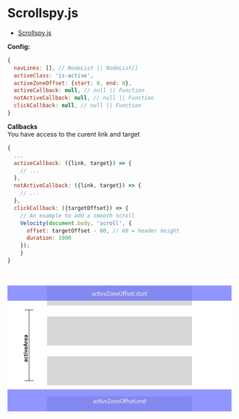 # Scrollspy.js

* [Scrollspy.js](https://raw.githubusercontent.com/fluffy-factory/toolbox/master/src/js/modules/Scrollspy.js)

**Config:**
```js
{
  navLinks: [], // NodeList || NodeList[]
  activeClass: 'is-active',
  activeZoneOffset: {start: 0, end: 0},
  activeCallback: null, // null || Function
  notActiveCallback: null, // null || Function
  clickCallback: null, // null || Function
}
```

**Callbacks**  
You have access to the curent link and target
```js
{
  ...
  activeCallback: ({link, target}) => {
    // ...
  },
  notActiveCallback: ({link, target}) => {
    // ...
  },
  clickCallback: ({targetOffset}) => {
    // An example to add a smooth scroll
    Velocity(document.body, 'scroll', {
      offset: targetOffset - 60, // 60 = header height
      duration: 1000
    });
	}
}
```
<br></br>
![Scrollspy-offsets](../../.vuepress/public/img/scrollspy-offsets.jpeg)  
<br></br>

<Scrollspy-Scrollspy></Scrollspy-Scrollspy>